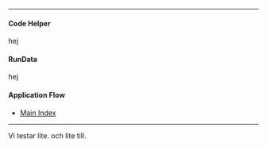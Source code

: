 
---

<div class="Row">
<div class="Row__third">

#### Code Helper

hej
</div>
<div class="Row__third">

#### RunData

hej

</div>
<div class="Row__third">

#### Application Flow

* [Main Index](/Application_flow)

</div>
</div>

---

Vi testar lite.
och lite till.

<!-- Google Code -->
<script type="text/javascript">
var google_conversion_id = 983836026;
var google_custom_params = window.google_tag_params;
var google_remarketing_only = true;
</script>

<script type="text/javascript" src="//www.googleadservices.com/pagead/conversion.js">
</script>
<noscript>
<div style="display:inline;">
<img height="1" width="1" style="border-style:none;" alt="" src="//googleads.g.doubleclick.net/pagead/viewthroughconversion/983836026/?value=0&amp;guid=ON&amp;script=0"/>
</div>
</noscript>

